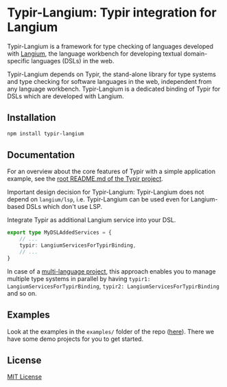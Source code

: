 # Typir-Langium: Typir integration for Langium

Typir-Langium is a framework for type checking of languages developed with [Langium](https://langium.org),
the language workbench for developing textual domain-specific languages (DSLs) in the web.

Typir-Langium depends on Typir, the stand-alone library for type systems and type checking for software languages in the web, independent from any language workbench.
Typir-Langium is a dedicated binding of Typir for DSLs which are developed with Langium.


## Installation

```bash
npm install typir-langium
```

## Documentation

For an overview about the core features of Typir with a simple application example, see the [root README.md of the Typir project](../../README.md).

Important design decision for Typir-Langium:
Typir-Langium does not depend on `langium/lsp`, i.e. Typir-Langium can be used even for Langium-based DSLs which don't use LSP.

Integrate Typir as additional Langium service into your DSL.

```typescript
export type MyDSLAddedServices = {
    // ...
    typir: LangiumServicesForTypirBinding,
    // ...
}
```

In case of a [multi-language project](https://langium.org/docs/recipes/multiple-languages/), this approach enables you to manage multiple type systems in parallel by having `typir1: LangiumServicesForTypirBinding`, `typir2: LangiumServicesForTypirBinding` and so on.


## Examples

Look at the examples in the `examples/` folder of the repo ([here](../../examples)). There we have some demo projects for you to get started.

## License

[MIT License](../../LICENSE)
